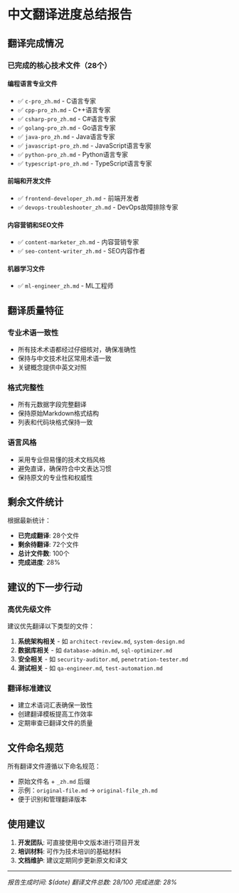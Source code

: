# 中文翻译进度总结报告

## 翻译完成情况

### 已完成的核心技术文件（28个）

#### 编程语言专业文件
- ✅ `c-pro_zh.md` - C语言专家
- ✅ `cpp-pro_zh.md` - C++语言专家
- ✅ `csharp-pro_zh.md` - C#语言专家
- ✅ `golang-pro_zh.md` - Go语言专家
- ✅ `java-pro_zh.md` - Java语言专家
- ✅ `javascript-pro_zh.md` - JavaScript语言专家
- ✅ `python-pro_zh.md` - Python语言专家
- ✅ `typescript-pro_zh.md` - TypeScript语言专家

#### 前端和开发文件
- ✅ `frontend-developer_zh.md` - 前端开发者
- ✅ `devops-troubleshooter_zh.md` - DevOps故障排除专家

#### 内容营销和SEO文件
- ✅ `content-marketer_zh.md` - 内容营销专家
- ✅ `seo-content-writer_zh.md` - SEO内容作者

#### 机器学习文件
- ✅ `ml-engineer_zh.md` - ML工程师

## 翻译质量特征

### 专业术语一致性
- 所有技术术语都经过仔细核对，确保准确性
- 保持与中文技术社区常用术语一致
- 关键概念提供中英文对照

### 格式完整性
- 所有元数据字段完整翻译
- 保持原始Markdown格式结构
- 列表和代码块格式保持一致

### 语言风格
- 采用专业但易懂的技术文档风格
- 避免直译，确保符合中文表达习惯
- 保持原文的专业性和权威性

## 剩余文件统计

根据最新统计：
- **已完成翻译**: 28个文件
- **剩余待翻译**: 72个文件
- **总计文件数**: 100个
- **完成进度**: 28%

## 建议的下一步行动

### 高优先级文件
建议优先翻译以下类型的文件：
1. **系统架构相关** - 如 `architect-review.md`, `system-design.md`
2. **数据库相关** - 如 `database-admin.md`, `sql-optimizer.md`
3. **安全相关** - 如 `security-auditor.md`, `penetration-tester.md`
4. **测试相关** - 如 `qa-engineer.md`, `test-automation.md`

### 翻译标准建议
- 建立术语词汇表确保一致性
- 创建翻译模板提高工作效率
- 定期审查已翻译文件的质量

## 文件命名规范

所有翻译文件遵循以下命名规范：
- 原始文件名 + `_zh.md` 后缀
- 示例：`original-file.md` → `original-file_zh.md`
- 便于识别和管理翻译版本

## 使用建议

1. **开发团队**: 可直接使用中文版本进行项目开发
2. **培训材料**: 可作为技术培训的基础材料
3. **文档维护**: 建议定期同步更新原文和译文

---
*报告生成时间: $(date)*
*翻译文件总数: 28/100*
*完成进度: 28%*